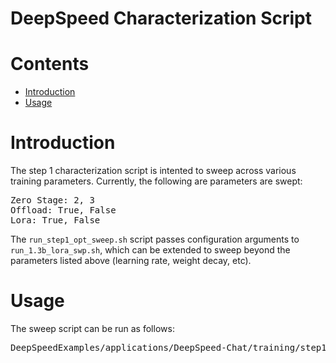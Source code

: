 # DeepSpeed Characterization Script

# Contents
   * [Introduction](#introduction)
   * [Usage](#usage)

# Introduction
The step 1 characterization script is intented to sweep across various training parameters. Currently, the following are parameters are swept:
<pre>
Zero Stage: 2, 3
Offload: True, False
Lora: True, False
</pre>

The `run_step1_opt_sweep.sh` script passes configuration arguments to `run_1.3b_lora_swp.sh`, which can be extended to sweep beyond the parameters listed above (learning rate, weight decay, etc).

# Usage
The sweep script can be run as follows:
<pre>
DeepSpeedExamples/applications/DeepSpeed-Chat/training/step1_supervised_finetuning$ bash training_scripts/single_node/sweep/run_step1_opt_sweep.sh
</pre>

